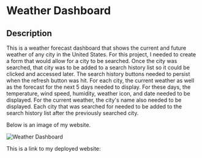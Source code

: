 # Weather Dashboard

## Description

This is a weather forecast dashboard that shows the current and future weather of any city in the United States. For this project, I needed to create a form that would allow for a city to be searched. Once the city was searched, that city was to be added to a search history list so it could be clicked and accessed later. The search history buttons needed to persist when the refresh button was hit. For each city, the current weather as well as the forecast for the next 5 days needed to display. For these days, the temperature, wind speed, humidity, weather icon, and date needed to be displayed. For the current weather, the city's name also needed to be displayed. Each city that was searched for needed to be added to the search history list after the previously searched city.

Below is an image of my website.

![Weather Dashboard](https://user-images.githubusercontent.com/60635509/233815910-3f37556f-742b-4147-bd51-3f0fae9db274.png)

This is a link to my deployed website: 
